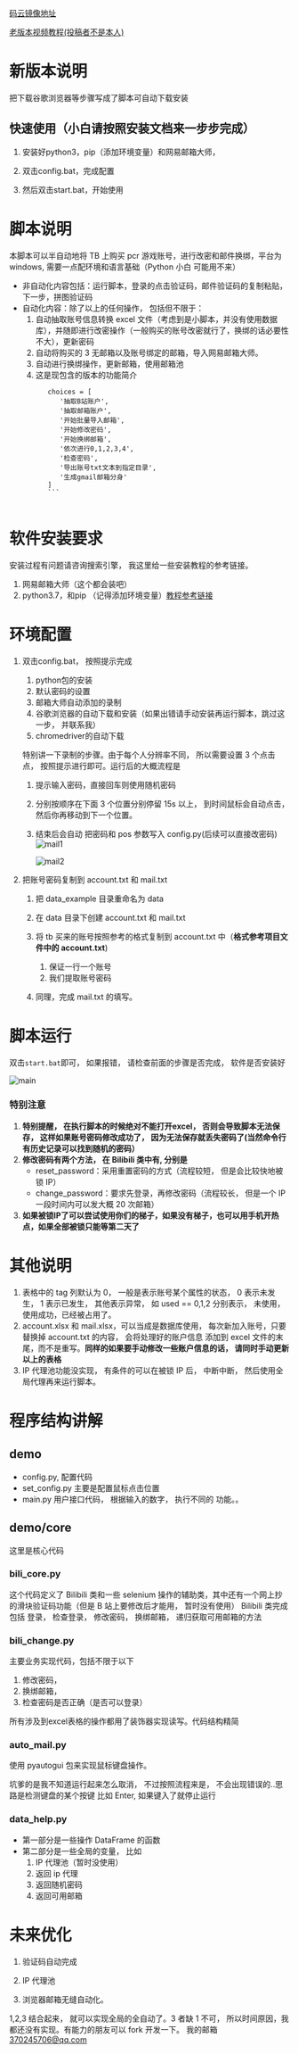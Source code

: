 [码云镜像地址](https://gitee.com/alonglyn_0/PCR-AutoChangePassword)

[老版本视频教程(投稿者不是本人)](https://b23.tv/0c4Aok)
# 新版本说明
把下载谷歌浏览器等步骤写成了脚本可自动下载安装


## 快速使用（小白请按照安装文档来一步步完成）
1. 安装好python3，pip（添加环境变量）和网易邮箱大师，

1. 双击config.bat，完成配置

1. 然后双击start.bat，开始使用


# 脚本说明

本脚本可以半自动地将 TB 上购买 pcr 游戏账号，进行改密和邮件换绑，平台为 windows, 需要一点配环境和语言基础（Python 小白 可能用不来）

- 非自动化内容包括：运行脚本，登录的点击验证码，邮件验证码的复制粘贴，下一步，拼图验证码
- 自动化内容：除了以上的任何操作， 包括但不限于：
  1. 自动抽取账号信息转换 excel 文件（考虑到是小脚本，并没有使用数据库），并随即进行改密操作（一般购买的账号改密就行了，换绑的话必要性不大），更新密码
  2. 自动将购买的 3 无邮箱以及账号绑定的邮箱，导入网易邮箱大师。
  3. 自动进行换绑操作，更新邮箱，使用邮箱池
  4. 这是现包含的版本的功能简介
      ```python3
         choices = [
            '抽取B站账户',
            '抽取邮箱账户',
            '开始批量导入邮箱',
            '开始修改密码',
            '开始换绑邮箱',
            '依次进行0,1,2,3,4',
            '检查密码',
            '导出账号txt文本到指定目录',
            '生成gmail邮箱分身'
         ]
         ```


# 软件安装要求
安装过程有问题请咨询搜索引擎， 我这里给一些安装教程的参考链接。

1. 网易邮箱大师（这个都会装吧）
2. python3.7，和pip （记得添加环境变量）[教程参考链接](https://blog.csdn.net/yedaqiang/article/details/99681487)

# 环境配置

1. 双击config.bat， 按照提示完成
   1. python包的安装
   2. 默认密码的设置
   3. 邮箱大师自动添加的录制
   4. 谷歌浏览器的自动下载和安装（如果出错请手动安装再运行脚本，跳过这一步， 并联系我）
   5. chromedriver的自动下载

   特别讲一下录制的步骤。由于每个人分辨率不同， 所以需要设置 3 个点击点， 按照提示进行即可。运行后的大概流程是

   1. 提示输入密码，直接回车则使用随机密码
   1. 分别按顺序在下面 3 个位置分别停留 15s 以上， 到时间鼠标会自动点击， 然后你再移动到下一个位置。
   1. 结束后会自动 把密码和 pos 参数写入 config.py(后续可以直接改密码)
      ![mail1](https://gitee.com/alonglyn_0/PCR-AutoChangePassword/raw/master/pictures/mail1.png)

      ![mail2](https://gitee.com/alonglyn_0/PCR-AutoChangePassword/raw/master/pictures/mail2.png)


2. 把账号密码复制到 account.txt 和 mail.txt
   1. 把 data_example 目录重命名为 data
   2. 在 data 目录下创建 account.txt 和 mail.txt
   3. 将 tb 买来的账号按照参考的格式复制到 account.txt 中（**格式参考项目文件中的 account.txt**)
      1. 保证一行一个账号
      2. 我们提取账号密码

   4. 同理，完成 mail.txt 的填写。

# 脚本运行

双击`start.bat`即可， 如果报错， 请检查前面的步骤是否完成， 软件是否安装好

![main](https://gitee.com/alonglyn_0/PCR-AutoChangePassword/raw/master/pictures/main.jpg)

### 特别注意
1. **特别提醒， 在执行脚本的时候绝对不能打开excel， 否则会导致脚本无法保存， 这样如果账号密码修改成功了， 因为无法保存就丢失密码了(当然命令行有历史记录可以找到随机的密码）**
2. **修改密码有两个方法， 在 Bilibili 类中有, 分别是**
   - reset_password：采用重置密码的方式（流程较短， 但是会比较快地被锁 IP）
   - change_password：要求先登录，再修改密码（流程较长， 但是一个 IP 一段时间内可以发大概 20 次邮箱）
3. **如果被锁IP了可以尝试使用你们的梯子，如果没有梯子，也可以用手机开热点，如果全部被锁只能等第二天了**
# 其他说明

1. 表格中的 tag 列默认为 0， 一般是表示账号某个属性的状态， 0 表示未发生， 1 表示已发生， 其他表示异常， 如 used == 0,1,2 分别表示， 未使用，使用成功，已经被占用了。
1. account.xlsx 和 mail.xlsx，可以当成是数据库使用， 每次新加入账号，只要替换掉 account.txt 的内容， 会将处理好的账户信息 添加到 excel 文件的末尾，而不是重写。**同样的如果要手动修改一些账户信息的话， 请同时手动更新以上的表格**
1. IP 代理池功能没实现， 有条件的可以在被锁 IP 后， 中断中断， 然后使用全局代理再来运行脚本。

# 程序结构讲解

## demo

- config.py, 配置代码
- set_config.py 主要是配置鼠标点击位置
- main.py 用户接口代码， 根据输入的数字， 执行不同的 功能。。

## demo/core

这里是核心代码

### bili_core.py

这个代码定义了 Bilibili 类和一些 selenium 操作的辅助类，其中还有一个网上抄的滑块验证码功能（但是 B 站上要修改后才能用， 暂时没有使用）
Bilibili 类完成包括 登录， 检查登录， 修改密码， 换绑邮箱， 递归获取可用邮箱的方法

### bili_change.py

主要业务实现代码，包括不限于以下
1. 修改密码，
2. 换绑邮箱，
3. 检查密码是否正确（是否可以登录）

所有涉及到excel表格的操作都用了装饰器实现读写。代码结构精简

### auto_mail.py

使用 pyautogui 包来实现鼠标键盘操作。

坑爹的是我不知道运行起来怎么取消， 不过按照流程来是， 不会出现错误的..思路是检测键盘的某个按键 比如 Enter, 如果键入了就停止运行

### data_help.py

- 第一部分是一些操作 DataFrame 的函数
- 第二部分是一些全局的变量， 比如
  1. IP 代理池（暂时没使用）
  1. 返回 ip 代理
  1. 返回随机密码
  1. 返回可用邮箱

# 未来优化

1. 验证码自动完成

2. IP 代理池

3. 浏览器邮箱无缝自动化。

1,2,3 结合起来， 就可以实现全局的全自动了。3 者缺 1 不可， 所以时间原因，我都还没有实现。有能力的朋友可以 fork 开发一下。
我的邮箱 370245706@qq.com
